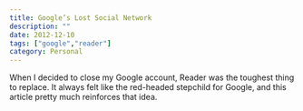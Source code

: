 ```yaml
---
title: Google’s Lost Social Network
description: ""
date: 2012-12-10
tags: ["google","reader"]
category: Personal
---
```



<p>When I decided to close my Google account, Reader was the toughest thing to replace. It always felt like the red-headed stepchild for Google, and this article pretty much reinforces that idea.</p>
